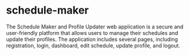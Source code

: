 # schedule-maker
The Schedule Maker and Profile Updater web application is a secure and user-friendly platform that allows users to manage their schedules and update their profiles. The application includes several pages, including registration, login, dashboard, edit schedule, update profile, and logout.

